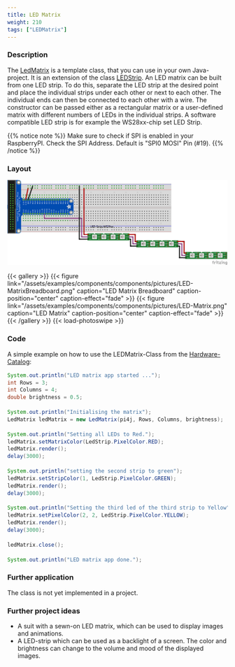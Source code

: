 ```yaml
---
title: LED Matrix
weight: 210
tags: ["LEDMatrix"]
---
```


### Description

The [LedMatrix](https://github.com/Pi4J/pi4j-example-components/tree/main/src/main/java/com/pi4j//catalog/components/LedMatrix.java) is a template class, that you can use in your own Java-project.
It is an extension of the class [LEDStrip](https://pi4j.com/examples/components/ledstrip/). An LED matrix can be built from one LED strip. To do this, separate the LED strip at the desired point and place the individual strips under each other or next to each other. The individual ends can then be connected to each other with a wire.
The constructor can be passed either as a rectangular matrix or a user-defined matrix with different numbers of LEDs in the individual strips. A software compatible LED strip is for example the WS28xx-chip set LED Strip.

{{% notice note %}}
Make sure to check if SPI is enabled in your RaspberryPI.
Check the SPI Address. Default is "SPI0 MOSI" Pin (#19).
{{% /notice %}}

### Layout

![LEDMatrix Layout](/assets/examples/components/components/Layout-LEDMatrix.png)

{{< gallery >}}
{{< figure link="/assets/examples/components/components/pictures/LED-MatrixBreadboard.png" caption="LED Matrix Breadboard" caption-position="center" caption-effect="fade" >}}
{{< figure link="/assets/examples/components/components/pictures/LED-Matrix.png" caption="LED Matrix" caption-position="center" caption-effect="fade" >}}
{{< /gallery >}}
{{< load-photoswipe >}}

### Code

A simple example on how to use the LEDMatrix-Class from the [Hardware-Catalog](https://github.com/Pi4J/pi4j-example-components):

```java
System.out.println("LED matrix app started ...");
int Rows = 3;
int Columns = 4;
double brightness = 0.5;

System.out.println("Initialising the matrix");
LedMatrix ledMatrix = new LedMatrix(pi4j, Rows, Columns, brightness);

System.out.println("Setting all LEDs to Red.");
ledMatrix.setMatrixColor(LedStrip.PixelColor.RED);
ledMatrix.render();
delay(3000);

System.out.println("setting the second strip to green");
ledMatrix.setStripColor(1, LedStrip.PixelColor.GREEN);
ledMatrix.render();
delay(3000);

System.out.println("Setting the third led of the third strip to Yellow");
ledMatrix.setPixelColor(2, 2, LedStrip.PixelColor.YELLOW);
ledMatrix.render();
delay(3000);

ledMatrix.close();

System.out.println("LED matrix app done.");
```

### Further application

The class is not yet implemented in a project.

### Further project ideas

- A suit with a sewn-on LED matrix, which can be used to display images and animations.
- A LED-strip which can be used as a backlight of a screen. The color and brightness can change to the volume and mood of the displayed images.